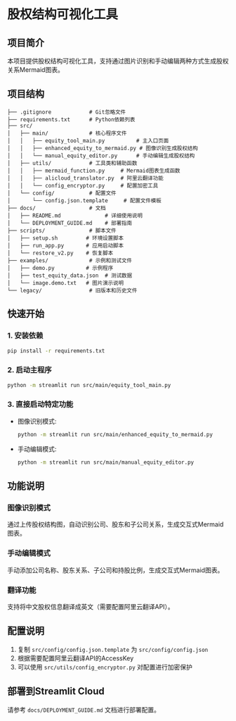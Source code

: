 # 股权结构可视化工具

## 项目简介
本项目提供股权结构可视化工具，支持通过图片识别和手动编辑两种方式生成股权关系Mermaid图表。

## 项目结构

```
├── .gitignore            # Git忽略文件
├── requirements.txt      # Python依赖列表
├── src/
│   ├── main/             # 核心程序文件
│   │   ├── equity_tool_main.py          # 主入口页面
│   │   ├── enhanced_equity_to_mermaid.py # 图像识别生成股权结构
│   │   └── manual_equity_editor.py      # 手动编辑生成股权结构
│   ├── utils/            # 工具类和辅助函数
│   │   ├── mermaid_function.py     # Mermaid图表生成函数
│   │   ├── alicloud_translator.py  # 阿里云翻译功能
│   │   └── config_encryptor.py     # 配置加密工具
│   └── config/           # 配置文件
│       └── config.json.template     # 配置文件模板
├── docs/                 # 文档
│   ├── README.md              # 详细使用说明
│   └── DEPLOYMENT_GUIDE.md    # 部署指南
├── scripts/              # 脚本文件
│   ├── setup.sh         # 环境设置脚本
│   ├── run_app.py       # 应用启动脚本
│   └── restore_v2.py    # 恢复脚本
├── examples/             # 示例和测试文件
│   ├── demo.py          # 示例程序
│   ├── test_equity_data.json  # 测试数据
│   └── image.demo.txt   # 图片演示说明
└── legacy/               # 旧版本和历史文件
```

## 快速开始

### 1. 安装依赖
```bash
pip install -r requirements.txt
```

### 2. 启动主程序
```bash
python -m streamlit run src/main/equity_tool_main.py
```

### 3. 直接启动特定功能
- 图像识别模式:
  ```bash
  python -m streamlit run src/main/enhanced_equity_to_mermaid.py
  ```
- 手动编辑模式:
  ```bash
  python -m streamlit run src/main/manual_equity_editor.py
  ```

## 功能说明

### 图像识别模式
通过上传股权结构图，自动识别公司、股东和子公司关系，生成交互式Mermaid图表。

### 手动编辑模式
手动添加公司名称、股东关系、子公司和持股比例，生成交互式Mermaid图表。

### 翻译功能
支持将中文股权信息翻译成英文（需要配置阿里云翻译API）。

## 配置说明
1. 复制 `src/config/config.json.template` 为 `src/config/config.json`
2. 根据需要配置阿里云翻译API的AccessKey
3. 可以使用 `src/utils/config_encryptor.py` 对配置进行加密保护

## 部署到Streamlit Cloud
请参考 `docs/DEPLOYMENT_GUIDE.md` 文档进行部署配置。